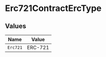 # Erc721ContractErcType


## Values

| Name     | Value    |
| -------- | -------- |
| `Erc721` | ERC-721  |